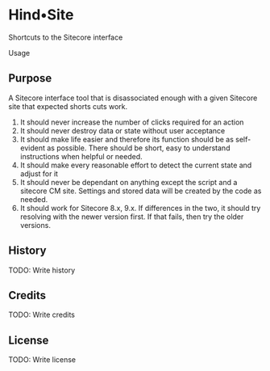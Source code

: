 # Hind&bull;Site

Shortcuts to the Sitecore interface

Usage


## Purpose
A Sitecore interface tool that is disassociated enough with a given Sitecore site that expected shorts cuts work.

1. It should never increase the number of clicks required for an action
2. It should never destroy data or state without user acceptance 
3. It should make life easier and therefore its function should be as self-evident as possible. There should be short, easy to understand instructions when helpful or needed.
4. It should make every reasonable effort to detect the current state and adjust for it
5. It should never be dependant on anything except the script and a sitecore CM site. Settings and stored data will be created by the code as needed.
6. It should work for Sitecore 8.x, 9.x. If differences in the two, it should try resolving with the newer version first. If that fails, then try the older versions.




## History

TODO: Write history

## Credits

TODO: Write credits

## License

TODO: Write license





  



    

